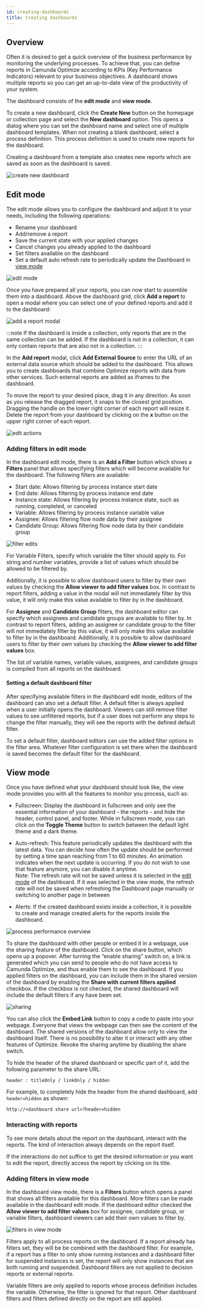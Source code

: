 ```yaml
---
id: creating-dashboards
title: Creating dashboards
---
```


## Overview

Often it is desired to get a quick overview of the business performance by monitoring the underlying processes. To achieve that, you can define reports in Camunda Optimize according to KPIs (Key Performance Indicators) relevant to your business objectives. A dashboard shows multiple reports so you can get an up-to-date view of the productivity of your system.

The dashboard consists of the **edit mode** and **view mode**.

To create a new dashboard, click the **Create New** button on the homepage or collection page and select the **New dashboard** option. This opens a dialog where you can set the dashboard name and select one of multiple dashboard templates. When not creating a blank dashboard, select a process definition. This process definition is used to create new reports for the dashboard.

Creating a dashboard from a template also creates new reports which are saved as soon as the dashboard is saved.

![create new dashboard](./img/dashboardTemplate.png)

## Edit mode

The edit mode allows you to configure the dashboard and adjust it to your needs, including the following operations:

- Rename your dashboard
- Add/remove a report
- Save the current state with your applied changes
- Cancel changes you already applied to the dashboard
- Set filters available on the dashboard
- Set a default auto refresh rate to periodically update the Dashboard in [view mode](#view-mode)

![edit mode](./img/dashboard-dashboardEditActions.png)

Once you have prepared all your reports, you can now start to assemble them into a dashboard. Above the dashboard grid, click **Add a report** to open a modal where you can select one of your defined reports and add it to the dashboard:

![add a report modal](./img/dashboard-addAReportModal.png)

:::note
If the dashboard is inside a collection, only reports that are in the same collection can be added. If the dashboard is not in a collection, it can only contain reports that are also not in a collection.
:::

In the **Add report** modal, click **Add External Source** to enter the URL of an external data source which should be added to the dashboard. This allows you to create dashboards that combine Optimize reports with data from other services. Such external reports are added as iframes to the dashboard.

To move the report to your desired place, drag it in any direction. As soon as you release the dragged report, it snaps to the closest grid position. Dragging the handle on the lower right corner of each report will resize it. Delete the report from your dashboard by clicking on the **x** button on the upper right corner of each report.

![edit actions](./img/dashboard-reportEditActions.png)

### Adding filters in edit mode

In the dashboard edit mode, there is an **Add a Filter** button which shows a **Filters** panel that allows specifying filters which will become available for the dashboard. The following filters are available:

- Start date: Allows filtering by process instance start date
- End date: Allows filtering by process instance end date
- Instance state: Allows filtering by process instance state, such as running, completed, or canceled
- Variable: Allows filtering by process instance variable value
- Assignee: Allows filtering flow node data by their assignee
- Candidate Group: Allows filtering flow node data by their candidate group

![filter edits](./img/filter-editMode.png)

For Variable Filters, specify which variable the filter should apply to. For string and number variables, provide a list of values which should be allowed to be filtered by. 

Additionally, it is possible to allow dashboard users to filter by their own values by checking the **Allow viewer to add filter values** box. In contrast to report filters, adding a value in the modal will not immediately filter by this value, it will only make this value available to filter by in the dashboard.

For **Assignee** and **Candidate Group** filters, the dashboard editor can specify which assignees and candidate groups are available to filter by. In contrast to report filters, adding an assignee or candidate group to the filter will not immediately filter by this value, it will only make this value available to filter by in the dashboard. Additionally, it is possible to allow dashboard users to filter by their own values by checking the **Allow viewer to add filter values** box.

The list of variable names, variable values, assignees, and candidate groups is compiled from all reports on the dashboard.

#### Setting a default dashboard filter

After specifying available filters in the dashboard edit mode, editors of the dashboard can also set a default filter. A default filter is always applied when a user initially opens the dashboard. Viewers can still remove filter values to see unfiltered reports, but if a user does not perform any steps to change the filter manually, they will see the reports with the defined default filter.

To set a default filter, dashboard editors can use the added filter options in the filter area. Whatever filter configuration is set there when the dashboard is saved becomes the default filter for the dashboard.

## View mode

Once you have defined what your dashboard should look like, the view mode provides you with all the features to monitor you process, such as:

- Fullscreen: Display the dashboard in fullscreen and only see the essential information of your dashboard - the reports - and hide the header, control panel, and footer. While in fullscreen mode, you can click on the **Toggle Theme** button to switch between the default light theme and a dark theme.

- Auto-refresh: This feature periodically updates the dashboard with the latest data. You can decide how often the update should be performed by setting a time span reaching from 1 to 60 minutes. An animation indicates when the next update is occurring. If you do not wish to use that feature anymore, you can disable it anytime. <br />
Note: The refresh rate will not be saved unless it is selected in the [edit mode](#edit-mode) of the dashboard.
If it was selected in the view mode, the refresh rate will not be saved when refreshing the Dashboard page manually or switching to another page in between

- Alerts: If the created dashboard exists inside a collection, it is possible to create and manage created alerts for the reports inside the dashboard.

![process performance overview](./img/dashboard-viewMode-monitorFeatures.png)

To share the dashboard with other people or embed it in a webpage, use the sharing feature of the dashboard. Click on the share button, which opens up a popover. After turning the “enable sharing” switch on, a link is generated which you can send to people who do not have access to Camunda Optimize, and thus enable them to see the dashboard. If you applied filters on the dashboard, you can include them in the shared version of the dashboard by enabling the **Share with current filters applied** checkbox. If the checkbox is not checked, the shared dashboard will include the default filters if any have been set.

![sharing](./img/dashboard-sharingPopover.png)

You can also click the **Embed Link** button to copy a code to paste into your webpage. Everyone that views the webpage can then see the content of the dashboard. The shared versions of the dashboard allow only to view the dashboard itself. There is no possibility to alter it or interact with any other features of Optimize. Revoke the sharing anytime by disabling the share switch.

To hide the header of the shared dashboard or specific part of it, add the following parameter to the share URL:

`header : titleOnly / linkOnly / hidden`

For example, to completely hide the header from the shared dashboard, add `header=hidden` as shown:

`http://<dashboard share url>?header=hidden`

### Interacting with reports

To see more details about the report on the dashboard, interact with the reports. The kind of interaction always depends on the report itself.

If the interactions do not suffice to get the desired information or you want to edit the report, directly access the report by clicking on its title.

### Adding filters in view mode

In the dashboard view mode, there is a **Filters** button which opens a panel that shows all filters available for this dashboard. More filters can be made available in the dashboard edit mode. If the dashboard editor checked the **Allow viewer to add filter values** box for assignee, candidate group, or variable filters, dashboard viewers can add their own values to filter by.

![filters in view mode](./img/filter-viewMode.png)

Filters apply to all process reports on the dashboard. If a report already has filters set, they will be be combined with the dashboard filter. For example, if a report has a filter to only show running instances and a dashboard filter for suspended instances is set, the report will only show instances that are both running and suspended. Dashboard filters are not applied to decision reports or external reports.

Variable filters are only applied to reports whose process definition includes the variable. Otherwise, the filter is ignored for that report. Other dashboard filters and filters defined directly on the report are still applied.